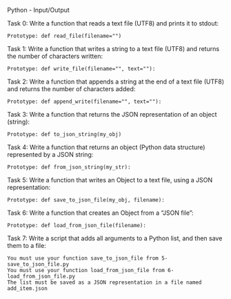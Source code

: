 Python - Input/Output 

Task 0: Write a function that reads a text file (UTF8) and prints it to stdout:

    Prototype: def read_file(filename="")

Task 1: Write a function that writes a string to a text file (UTF8) and returns the number of characters written:

    Prototype: def write_file(filename="", text=""):

Task 2: Write a function that appends a string at the end of a text file (UTF8) and returns the number of characters added:

    Prototype: def append_write(filename="", text=""):


Task 3: Write a function that returns the JSON representation of an object (string):

    Prototype: def to_json_string(my_obj)

Task 4: Write a function that returns an object (Python data structure) represented by a JSON string:

    Prototype: def from_json_string(my_str):

Task 5: Write a function that writes an Object to a text file, using a JSON representation:

    Prototype: def save_to_json_file(my_obj, filename):

Task 6: Write a function that creates an Object from a “JSON file”:

    Prototype: def load_from_json_file(filename):

Task 7: Write a script that adds all arguments to a Python list, and then save them to a file:

    You must use your function save_to_json_file from 5-save_to_json_file.py
    You must use your function load_from_json_file from 6-load_from_json_file.py
    The list must be saved as a JSON representation in a file named add_item.json
